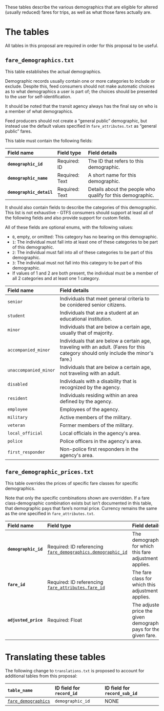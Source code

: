 These tables describe the various demographics that are eligible for altered (usually reduced) fares for trips, as well as what those fares actually are.

# The tables
All tables in this proposal are required in order for this proposal to be useful.

## `fare_demographics.txt`
This table establishes the actual demographics.

Demographic records usually contain one or more categories to include or exclude. Despite this, feed consumers should not make automatic choices as to what demographics a user is part of; the choices should be presented to the user for self-identification.

It should be noted that the transit agency always has the final say on who is a member of what demographics.

Feed producers should not create a “general public” demographic, but instead use the default values specified in `fare_attributes.txt` as “general public” fares.

This table must contain the following fields:

Field name|Field type|Field details
:-|:-|:-
**`demographic_id`**|Required: ID|The ID that refers to this demographic.
**`demographic_name`**|Required: Text|A short name for this demographic.
**`demographic_detail`**|Required: Text|Details about the people who qualify for this demographic.

It should also contain fields to describe the categories of this demographic. This list is not exhaustive - GTFS consumers should support at least all of the following fields and also provide support for custom fields.

All of these fields are optional enums, with the following values:

* `0`, empty, or omitted: This category has no bearing on this demographic.
* `1`: The individual must fall into at least one of these categories to be part of this demographic.
* `2`: The individual must fall into all of these categories to be part of this demographic.
* `3`: The individual must not fall into this category to be part of this demographic.
* If values of 1 and 2 are both present, the individual must be a member of all 2 categories and at least one 1 category.

Field name|Field details
:-|:-
`senior`|Individuals that meet general criteria to be conidered senior citizens.
`student`|Individuals that are a student at an educational institution.
`minor`|Individuals that are below a certain age, usually that of majority.
`accompanied_minor`|Individuals that are below a certain age, traveling with an adult. (Fares for this category should only include the minor's fare.)
`unaccompanied_minor`|Individuals that are below a certain age, not traveling with an adult.
`disabled`|Individuals with a disability that is recognized by the agency.
`resident`|Individuals residing within an area defined by the agency.
`employee`|Employees of the agency.
`military`|Active members of the military.
`veteran`|Former members of the military.
`local_official`|Local officials in the agency's area.
`police`|Police officers in the agency's area.
`first_responder`|Non-police first responders in the agency's area.

## `fare_demographic_prices.txt`
This table overrides the prices of specific fare classes for specific demographics.

Note that only the specific combinations shown are overridden. If a fare class-demographic combination exists but isn’t documented in this table, that demographic pays that fare’s normal price. Currency remains the same as the one specified in `fare_attributes.txt`.

Field name|Field type|Field details
:-|:-|:-
**`demographic_id`**|Required: ID referencing [`fare_demographics.demographic_id`](#fare_demographicstxt)| The demographic for which this fare adjustment applies.
**`fare_id`**|Required: ID referencing [`fare_attributes.fare_id`](https://developers.google.com/transit/gtfs/reference/#fare_attributestxt)|The fare class for which this adjustment applies.
**`adjusted_price`**|Required: Float|The adjusted price the given demographic pays for the given fare.

# Translating these tables
The following change to `translations.txt` is proposed to account for additional tables from this proposal:

`table_name`|ID field for `record_id`|ID field for `record_sub_id`
:-|:-|:-
[`fare_demographics`](#fare_demographicstxt)|`demographic_id`|NONE